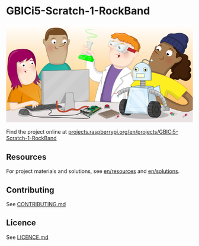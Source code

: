 # GBICi5-Scratch-1-RockBand

![GBICi5-Scratch-1-RockBand](banner.png)

Find the project online at [projects.raspberrypi.org/en/projects/GBICi5-Scratch-1-RockBand](https://projects.raspberrypi.org/en/projects/GBICi5-Scratch-1-RockBand)

## Resources
For project materials and solutions, see [en/resources](https://github.com/raspberrypilearning/GBICi5-Scratch-1-RockBand/tree/master/en/resources) and [en/solutions](https://github.com/raspberrypilearning/GBICi5-Scratch-1-RockBand/tree/master/en/solutions).

## Contributing
See [CONTRIBUTING.md](CONTRIBUTING.md)

## Licence
 See [LICENCE.md](LICENCE.md)